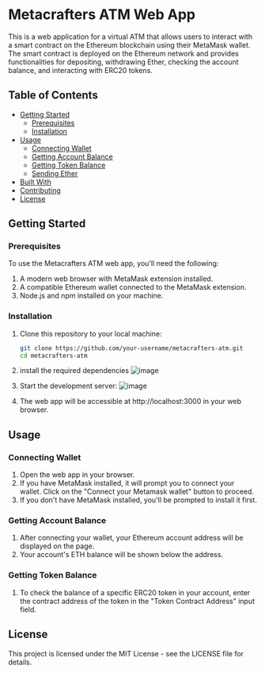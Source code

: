 # Metacrafters ATM Web App

This is a web application for a virtual ATM that allows users to interact with a smart contract on the Ethereum blockchain using their MetaMask wallet. The smart contract is deployed on the Ethereum network and provides functionalities for depositing, withdrawing Ether, checking the account balance, and interacting with ERC20 tokens.

## Table of Contents

- [Getting Started](#getting-started)
  - [Prerequisites](#prerequisites)
  - [Installation](#installation)
- [Usage](#usage)
  - [Connecting Wallet](#connecting-wallet)
  - [Getting Account Balance](#getting-account-balance)
  - [Getting Token Balance](#getting-token-balance)
  - [Sending Ether](#sending-ether)
- [Built With](#built-with)
- [Contributing](#contributing)
- [License](#license)

## Getting Started

### Prerequisites

To use the Metacrafters ATM web app, you'll need the following:

1. A modern web browser with MetaMask extension installed.
2. A compatible Ethereum wallet connected to the MetaMask extension.
3. Node.js and npm installed on your machine.

### Installation

1. Clone this repository to your local machine:

   ```bash
   git clone https://github.com/your-username/metacrafters-atm.git
   cd metacrafters-atm

  1. install the required dependencies
     ![image](https://github.com/Nitin-Jangir/Eth-Avax-intermediate-project-Module-2/assets/137036246/e8d782bf-a9d7-438b-bb64-2f65f8ee2e81)
  2. Start the development server:
     ![image](https://github.com/Nitin-Jangir/Eth-Avax-intermediate-project-Module-2/assets/137036246/c6700123-ffef-4d7a-a09d-c912f00b54c5)
  3. The web app will be accessible at http://localhost:3000 in your web browser.

## Usage
### Connecting Wallet
1. Open the web app in your browser.
2. If you have MetaMask installed, it will prompt you to connect your wallet. Click on the "Connect your Metamask wallet" button to proceed.
3. If you don't have MetaMask installed, you'll be prompted to install it first.
### Getting Account Balance
1. After connecting your wallet, your Ethereum account address will be displayed on the page.
2. Your account's ETH balance will be shown below the address.
### Getting Token Balance
1. To check the balance of a specific ERC20 token in your account, enter the contract address of the token in the "Token Contract Address" input field.

## License
This project is licensed under the MIT License - see the LICENSE file for details.

